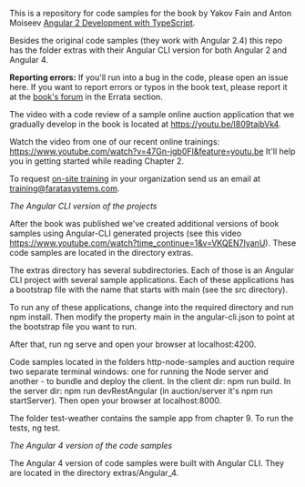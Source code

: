 This is a repository for code samples for the book by Yakov Fain and Anton Moiseev <a href="https://www.amazon.com/Angular-Development-TypeScript-Yakov-Fain/dp/1617293121">Angular 2 Development with TypeScript</a>. 

Besides the original code samples (they work with Angular 2.4) this repo has the folder extras with their Angular CLI version for both Angular 2 and Angular 4.

**Reporting errors:**  If you'll run into a bug in the code, please open an issue here. If you want to report errors or typos in the book text, please report it at the <a href="https://forums.manning.com/forums/angular-2-development-with-typescript">book's forum</a> in the Errata section.

The video with a code review of a sample online auction application that we gradually develop in the book is located at https://youtu.be/I809tajbVk4.

Watch the video from one of our recent online trainings:
https://www.youtube.com/watch?v=47Gn-jgb0FI&feature=youtu.be
It'll help you in getting started while reading Chapter 2.

To request [on-site training](https://yakovfain.com/2016/10/01/angular-2-training-for-your-organization/) in your organization send us an email at training@faratasystems.com. 


*The Angular CLI version of the projects*

After the book was published we've created additional versions of book samples using Angular-CLI generated projects (see this video https://www.youtube.com/watch?time_continue=1&v=VKQEN7IyanU). These code samples are located in the directory extras. 

The extras directory has several subdirectories. Each of those is an Angular CLI project with several sample applications. Each of these applications has a bootstrap file with the name that starts with main (see the src directory). 

To run any of these applications, change into the required directory and run npm install. Then modify the property main in the angular-cli.json to point at the bootstrap file you want to run.

After that, run ng serve and open your browser at localhost:4200.

Code samples located in the folders http-node-samples and auction require two separate terminal windows: one for running the Node server and another - to bundle and deploy the client. In the client dir: npm run build. In the server dir: npm run devRestAngular (in auction/server it's npm run startServer). Then open your browser at localhost:8000.

The folder test-weather contains the sample app from chapter 9. To run the tests, ng test.

*The Angular 4 version of the code samples*

The Angular 4 version of code samples were built with  Angular CLI. They are located in the directory extras/Angular_4.
